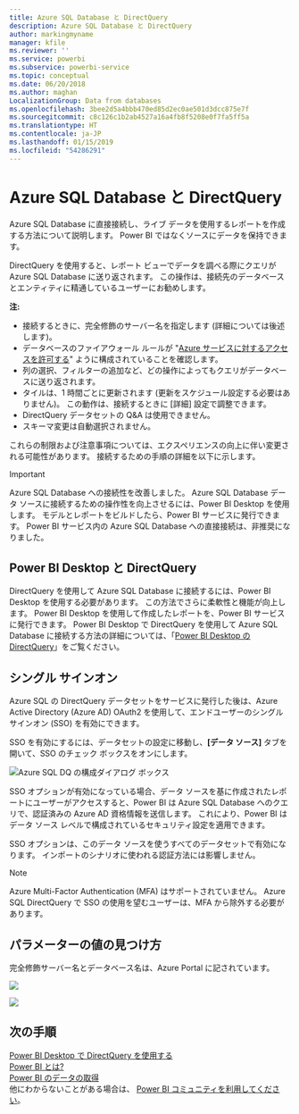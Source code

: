 ```yaml
---
title: Azure SQL Database と DirectQuery
description: Azure SQL Database と DirectQuery
author: markingmyname
manager: kfile
ms.reviewer: ''
ms.service: powerbi
ms.subservice: powerbi-service
ms.topic: conceptual
ms.date: 06/20/2018
ms.author: maghan
LocalizationGroup: Data from databases
ms.openlocfilehash: 3bee2d5a4bbb470ed85d2ec0ae501d3dcc875e7f
ms.sourcegitcommit: c8c126c1b2ab4527a16a4fb8f5208e0f7fa5ff5a
ms.translationtype: HT
ms.contentlocale: ja-JP
ms.lasthandoff: 01/15/2019
ms.locfileid: "54286291"
---
```

# <a name="azure-sql-database-with-directquery"></a>Azure SQL Database と DirectQuery
Azure SQL Database に直接接続し、ライブ データを使用するレポートを作成する方法について説明します。 Power BI ではなくソースにデータを保持できます。

DirectQuery を使用すると、レポート ビューでデータを調べる際にクエリが Azure SQL Database に送り返されます。 この操作は、接続先のデータベースとエンティティに精通しているユーザーにお勧めします。

**注:**

* 接続するときに、完全修飾のサーバー名を指定します (詳細については後述します)。
* データベースのファイアウォール ルールが "[Azure サービスに対するアクセスを許可する](https://msdn.microsoft.com/library/azure/ee621782.aspx)" ように構成されていることを確認します。
* 列の選択、フィルターの追加など、どの操作によってもクエリがデータベースに送り返されます。
* タイルは、1 時間ごとに更新されます (更新をスケジュール設定する必要はありません)。 この動作は、接続するときに [詳細] 設定で調整できます。
* DirectQuery データセットの Q&A は使用できません。
* スキーマ変更は自動選択されません。

これらの制限および注意事項については、エクスペリエンスの向上に伴い変更される可能性があります。 接続するための手順の詳細を以下に示します。

> [!Important]
> Azure SQL Database への接続性を改善しました。  Azure SQL Database データ ソースに接続するための操作性を向上させるには、Power BI Desktop を使用します。  モデルとレポートをビルドしたら、Power BI サービスに発行できます。  Power BI サービス内の Azure SQL Database への直接接続は、非推奨になりました。
>

## <a name="power-bi-desktop-and-directquery"></a>Power BI Desktop と DirectQuery
DirectQuery を使用して Azure SQL Database に接続するには、Power BI Desktop を使用する必要があります。 この方法でさらに柔軟性と機能が向上します。 Power BI Desktop を使用して作成したレポートを、Power BI サービスに発行できます。 Power BI Desktop で DirectQuery を使用して Azure SQL Database に接続する方法の詳細については、「[Power BI Desktop の DirectQuery](desktop-use-directquery.md)」をご覧ください。 

## <a name="single-sign-on"></a>シングル サインオン

Azure SQL の DirectQuery データセットをサービスに発行した後は、Azure Active Directory (Azure AD) OAuth2 を使用して、エンドユーザーのシングル サインオン (SSO) を有効にできます。 

SSO を有効にするには、データセットの設定に移動し、**[データ ソース]** タブを開いて、SSO のチェック ボックスをオンにします。

![Azure SQL DQ の構成ダイアログ ボックス](media/service-azure-sql-database-with-direct-connect/sso-dialog.png)

SSO オプションが有効になっている場合、データ ソースを基に作成されたレポートにユーザーがアクセスすると、Power BI は Azure SQL Database へのクエリで、認証済みの Azure AD 資格情報を送信します。 これにより、Power BI はデータ ソース レベルで構成されているセキュリティ設定を適用できます。

SSO オプションは、このデータ ソースを使うすべてのデータセットで有効になります。 インポートのシナリオに使われる認証方法には影響しません。

> [!Note]
> Azure Multi-Factor Authentication (MFA) はサポートされていません。 Azure SQL DirectQuery で SSO の使用を望むユーザーは、MFA から除外する必要があります。
>

## <a name="finding-parameter-values"></a>パラメーターの値の見つけ方
完全修飾サーバー名とデータベース名は、Azure Portal に記されています。

![](media/service-azure-sql-database-with-direct-connect/azureportnew_update.png)

![](media/service-azure-sql-database-with-direct-connect/azureportal_update.png)

## <a name="next-steps"></a>次の手順
[Power BI Desktop で DirectQuery を使用する](desktop-use-directquery.md)  
[Power BI とは?](power-bi-overview.md)  
[Power BI のデータの取得](service-get-data.md)  
他にわからないことがある場合は、 [Power BI コミュニティを利用してください](http://community.powerbi.com/)。
